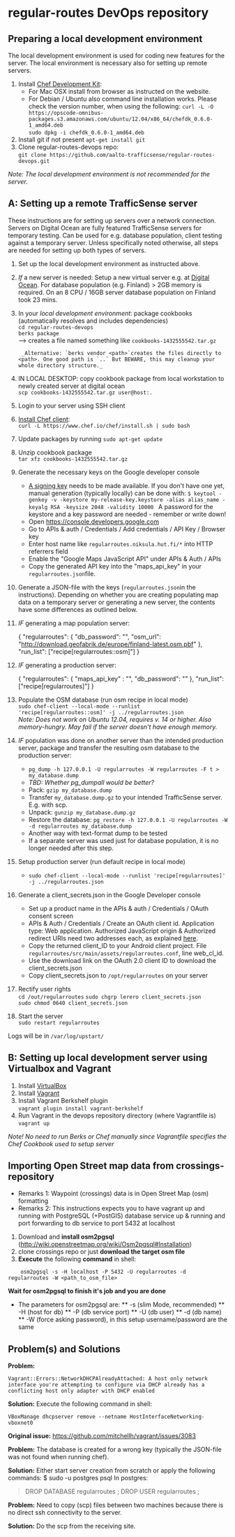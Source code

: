 regular-routes DevOps repository
================================

Preparing a local development environment
------------------------------------------

The local development environment is used for coding new features for the server. The local environment is necessary also for setting up remote servers.

1. Install [Chef Development Kit](https://downloads.getchef.com/chef-dk/):
    * For Mac OSX install from browser as instructed on the website.
    * For Debian / Ubuntu also command line installation works. Please check the version number, when using the following:
        `curl -L -O https://opscode-omnibus-packages.s3.amazonaws.com/ubuntu/12.04/x86_64/chefdk_0.6.0-1_amd64.deb`  
        `sudo dpkg -i chefdk_0.6.0-1_amd64.deb`  
1. Install git if not present
        `apt-get install git`
1. Clone regular-routes-devops repo:  
        `git clone https://github.com/aalto-trafficsense/regular-routes-devops.git`

_Note: The local development environment is not recommended for the server._

A: Setting up a remote TrafficSense server
------------------------------------------

These instructions are for setting up servers over a network connection. Servers on Digital Ocean are fully featured TrafficSense servers for temporary testing. Can be used for e.g. database population, client testing against a temporary server. Unless specifically noted otherwise, all steps are needed for setting up both types of servers.

1. Set up the local development environment as instructed above.
1. *If* a new server is needed: Setup a new virtual server e.g. at [Digital Ocean](https://www.digitalocean.com). For database population (e.g. Finland) > 2GB memory is required. On an 8 CPU / 16GB server database population on Finland took 23 mins.
1. In your *local development environment*: package cookbooks (automatically resolves and includes dependencies)  
        `cd regular-routes-devops`  
        `berks package`  
        --> creates a file named something like `cookbooks-1432555542.tar.gz`

        _Alternative: `berks vendor <path>`creates the files directly to <path>. One good path is `..` But BEWARE, this may cleanup your whole directory structure._
1. IN LOCAL DESKTOP: copy cookbook package from local workstation to newly created server at digital ocean  
        `scp cookbooks-1432555542.tar.gz user@host:.`
1. Login to your server using SSH client
1. [Install Chef client](https://www.chef.io/download-chef-client/):  
        `curl -L https://www.chef.io/chef/install.sh | sudo bash`  
1. Update packages by running `sudo apt-get update`
1. Unzip cookbook package  
        `tar xfz cookbooks-1432555542.tar.gz`  
1. Generate the necessary keys on the Google developer console
     * [A signing key](https://developer.android.com/tools/publishing/app-signing.html) needs to be made available. If you don't have one yet, manual generation (typically locally) can be done with: `$ keytool -genkey -v -keystore my-release-key.keystore -alias alias_name -keyalg RSA -keysize 2048 -validity 10000 ` A password for the keystore and a key password are needed - remember or write down!
     * Open https://console.developers.google.com
     * Go to APIs & auth / Credentials / Add credentials / API Key / Browser key
     * Enter host name like `regularroutes.niksula.hut.fi/*` into HTTP referrers field
     * Enable the "Google Maps JavaScript API" under APIs & Auth / APIs
     * Copy the generated API key into the "maps_api_key" in your `regularroutes.json`file.
1. Generate a JSON-file with the keys (`regularroutes.json`in the instructions). Depending on whether you are creating populating map data on a temporary server or generating a new server, the contents have some differences as outlined below.
1. *IF* generating a map population server:

    {
      "regularroutes": {
        "db_password": "<generate for the database>",
        "osm_url": "http://download.geofabrik.de/europe/finland-latest.osm.pbf"
      },
      "run_list": ["recipe[regularroutes::osm]"]
    }

1. *IF* generating a production server:

    {
        "regularroutes": {
          "maps_api_key" : "<create in Google console>",
          "db_password": "<create for the database>"
        },
      "run_list": ["recipe[regularroutes]"]
    }

1. Populate the OSM database (run osm recipe in local mode)  
        `sudo chef-client --local-mode --runlist 'recipe[regularroutes::osm]' -j ../regularroutes.json`  
        _Note: Does not work on Ubuntu 12.04, requires v. 14 or higher. Also memory-hungry. May fail if the server doesn't have enough memory._
1. *IF* population was done on another server than the intended production server, package and transfer the resulting osm database to the production server:
    * `pg_dump -h 127.0.0.1 -U regularroutes -W regularroutes -F t > my_database.dump`
    * _TBD: Whether pg_dumpall would be better?_
    * Pack: `gzip my_database.dump`
    * Transfer `my_database.dump.gz` to your intended TrafficSense server. E.g. with scp.
    * Unpack: `gunzip my_database.dump.gz`
    * Restore the database: `pg_restore -h 127.0.0.1 -U regularroutes -W -d regularroutes my_database.dump`
    * Another way with text-format dump to be tested
    * If a separate server was used just for database population, it is no longer needed after this step.
1. Setup production server (run default recipe in local mode)  
    * `sudo chef-client --local-mode --runlist 'recipe[regularroutes]' -j ../regularroutes.json`
1. Generate a client_secrets.json in the Google Developer console
    * Set up a product name in the APIs & auth / Credentials / OAuth consent screen
    * APIs & Auth / Credentials / Create an OAuth client id. Application type: Web application. Authorized JavaScript origin & Authorized redirect URIs need two addresses each, as explained [here](https://github.com/aalto-trafficsense/regular-routes-client/blob/master/README.markdown#31-build-new-ids-in-google-developer-console).
    * Copy the returned client_ID to your Android client project. File `regularroutes/src/main/assets/regularroutes.conf`, line web_cl_id.
    * Use the download link on the OAuth 2.0 client ID to download the client_secrets.json
    * Copy client_secrets.json to `/opt/regularroutes` on your server
1. Rectify user rights  
    `cd /out/regularroutes`
    `sudo chgrp lerero client_secrets.json`  
    `sudo chmod 0640 client_secrets.json`  
1. Start the server  
    `sudo restart regularroutes`  

Logs will be in `/var/log/upstart/`

B: Setting up local development server using Virtualbox and Vagrant
------------------------------------------

1. Install [VirtualBox](https://www.virtualbox.org/wiki/Downloads)
1. Install [Vagrant](https://www.vagrantup.com/downloads.html)
1. Install Vagrant Berkshelf plugin  
        `vagrant plugin install vagrant-berkshelf`  
1. Run Vagrant in the devops repository directory (where Vagrantfile is)  
        `vagrant up`  

*Note! No need to run Berks or Chef manually since Vagrantfile specifies the Chef Cookbook used to setup server*


Importing Open Street map data from crossings-repository
--------------------------------------------------------


* Remarks 1: Waypoint (crossings) data is in Open Street Map (osm) formatting
* Remarks 2: This instructions expects you to have vagrant up and running with PostgreSQL (+PostGIS) database service up & running and port forwarding to db service to port 5432 at localhost 

1. Download and **install osm2pgsql** (http://wiki.openstreetmap.org/wiki/Osm2pgsql#Installation)
2. clone crossings repo or just **download the target osm file**
3. **Execute** the following **command** in shell:
```
    osm2pgsql -s -H localhost -P 5432 -U regularroutes -d regularroutes -W <path_to_osm_file>
```
**Wait for osm2pgsql to finish it's job and you are done** 

* The parameters for osm2pgsql are:
** -s (slim Mode, recommended)
** -H (host for db)
** -P (db service port)
** -U (db user)
** -d (db name)
** -W (force asking password), in this setup username/password are the same


Problem(s) and Solutions
---------------------------
**Problem:** 
```
Vagrant::Errors::NetworkDHCPAlreadyAttached: A host only network interface you're attempting to configure via DHCP already has a conflicting host only adapter with DHCP enabled
```

**Solution:** 
Execute the following command in shell:
```
VBoxManage dhcpserver remove --netname HostInterfaceNetworking-vboxnet0
```

**Original issue:** https://github.com/mitchellh/vagrant/issues/3083

**Problem:**
The database is created for a wrong key (typically the JSON-file was not found when running chef).

**Solution:**
Either start server creation from scratch or apply the following commands:
$ sudo -u postgres psql
In postgres:
> DROP DATABASE regularroutes ;
> DROP USER regularroutes ;

**Problem:**
Need to copy (scp) files between two machines because there is no direct ssh connectivity to the server.

**Solution:**
Do the scp from the receiving site.
